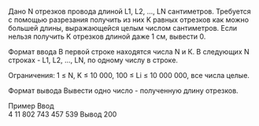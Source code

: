 Дано N отрезков провода длиной L1, L2, ..., LN сантиметров. Требуется с помощью разрезания получить из них K равных отрезков как можно большей длины, выражающейся целым числом сантиметров. Если нельзя получить K отрезков длиной даже 1 см, вывести 0.

Формат ввода
В первой строке находятся числа N и К. В следующих N строках - L1, L2, ..., LN, по одному числу в строке.

Ограничения: 1 ≤ N, K ≤ 10 000, 100 ≤ Li ≤ 10 000 000, все числа целые.

Формат вывода
Вывести одно число - полученную длину отрезков.

Пример
Ввод	
4 11
802
743
457
539
Вывод
200
